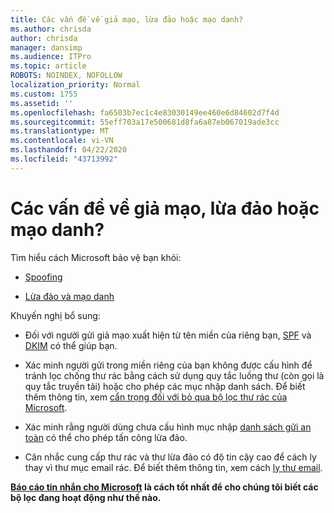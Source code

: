 ```yaml
---
title: Các vấn đề về giả mạo, lừa đảo hoặc mạo danh?
ms.author: chrisda
author: chrisda
manager: dansimp
ms.audience: ITPro
ms.topic: article
ROBOTS: NOINDEX, NOFOLLOW
localization_priority: Normal
ms.custom: 1755
ms.assetid: ''
ms.openlocfilehash: fa6503b7ec1c4e83030149ee460e6d84602d7f4d
ms.sourcegitcommit: 55eff703a17e500681d8fa6a87eb067019ade3cc
ms.translationtype: MT
ms.contentlocale: vi-VN
ms.lasthandoff: 04/22/2020
ms.locfileid: "43713992"
---
```

# <a name="issues-with-spoofing-phishing-or-impersonation"></a>Các vấn đề về giả mạo, lừa đảo hoặc mạo danh?

Tìm hiểu cách Microsoft bảo vệ bạn khỏi:

- [Spoofing](https://docs.microsoft.com/office365/securitycompliance/anti-spoofing-protection)

- [Lừa đảo và mạo danh](https://docs.microsoft.com/office365/securitycompliance/atp-anti-phishing)

Khuyến nghị bổ sung:

- Đối với người gửi giả mạo xuất hiện từ tên miền của riêng bạn, [SPF](https://docs.microsoft.com/office365/securitycompliance/set-up-spf-in-office-365-to-help-prevent-spoofing) và [DKIM](https://docs.microsoft.com/office365/securitycompliance/use-dkim-to-validate-outbound-email) có thể giúp bạn.

- Xác minh người gửi trong miền riêng của bạn không được cấu hình để tránh lọc chống thư rác bằng cách sử dụng quy tắc luồng thư (còn gọi là quy tắc truyền tải) hoặc cho phép các mục nhập danh sách. Để biết thêm thông tin, xem [cẩn trọng đối với bỏ qua bộ lọc thư rác của Microsoft](https://docs.microsoft.com/exchange/troubleshoot/antispam/cautions-against-bypassing-spam-filters).

- Xác minh rằng người dùng chưa cấu hình mục nhập [danh sách gửi an toàn](https://support.office.com/article/BE1BAEA0-BEAB-4A30-B968-9004332336CE) có thể cho phép tấn công lừa đảo.

- Cân nhắc cung cấp thư rác và thư lừa đảo có độ tin cậy cao để cách ly thay vì thư mục email rác. Để biết thêm thông tin, xem cách [ly thư email](https://docs.microsoft.com/office365/securitycompliance/quarantine-email-messages).

**[Báo cáo tin nhắn cho Microsoft](https://support.office.com/article/b5caa9f1-cdf3-4443-af8c-ff724ea719d2) là cách tốt nhất để cho chúng tôi biết các bộ lọc đang hoạt động như thế nào.**

